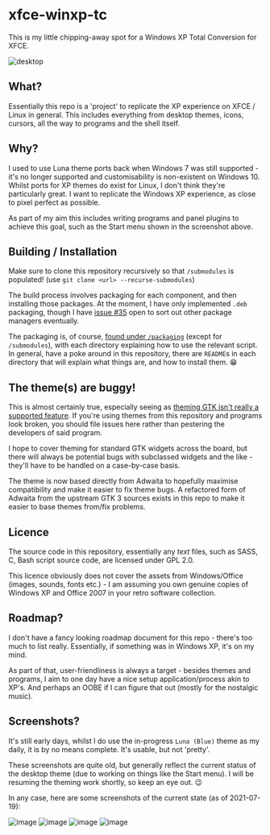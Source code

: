 # xfce-winxp-tc
This is my little chipping-away spot for a Windows XP Total Conversion for XFCE.

![desktop](https://user-images.githubusercontent.com/13258281/142736910-7393327e-5361-4347-a06e-783d23ab936c.png)


## What?
Essentially this repo is a 'project' to replicate the XP experience on XFCE / Linux in general. This includes everything from desktop themes, icons, cursors, all the way to programs and the shell itself.

## Why?
I used to use Luna theme ports back when Windows 7 was still supported - it's no longer supported and customisability is non-existent on Windows 10. Whilst ports for XP themes do exist for Linux, I don't think they're particularly great. I want to replicate the Windows XP experience, as close to pixel perfect as possible.

As part of my aim this includes writing programs and panel plugins to achieve this goal, such as the Start menu shown in the screenshot above.

## Building / Installation
Make sure to clone this repository recursively so that `/submodules` is populated! (use `git clone <url> --recurse-submodules`)

The build process involves packaging for each component, and then installing those packages. At the moment, I have only implemented `.deb` packaging, though I have [issue #35](https://github.com/rozniak/xfce-winxp-tc/issues/35) open to sort out other package managers eventually.

The packaging is, of course, [found under `/packaging`](https://github.com/rozniak/xfce-winxp-tc/tree/master/packaging) (except for `/submodules`), with each directory explaining how to use the relevant script. In general, have a poke around in this repository, there are `README`s in each directory that will explain what things are, and how to install them. 😁

## The theme(s) are buggy!
This is almost certainly true, especially seeing as [theming GTK isn't really a supported feature](https://stopthemingmy.app/). If you're using themes from this repository and programs look broken, you should file issues here rather than pestering the developers of said program.

I hope to cover theming for standard GTK widgets across the board, but there will always be potential bugs with subclassed widgets and the like - they'll have to be handled on a case-by-case basis.

The theme is now based directly from Adwaita to hopefully maximise compatibility and make it easier to fix theme bugs. A refactored form of Adwaita from the upstream GTK 3 sources exists in this repo to make it easier to base themes from/fix problems.

## Licence
The source code in this repository, essentially any *text* files, such as SASS, C, Bash script source code, are licensed under GPL 2.0.

This licence obviously does not cover the assets from Windows/Office (images, sounds, fonts etc.) - I am assuming you own genuine copies of Windows XP and Office 2007 in your retro software collection.

## Roadmap?
I don't have a fancy looking roadmap document for this repo - there's too much to list really. Essentially, if something was in Windows XP, it's on my mind.

As part of that, user-friendliness is always a target - besides themes and programs, I aim to one day have a nice setup application/process akin to XP's. And perhaps an OOBE if I can figure that out (mostly for the nostalgic music).

## Screenshots?
It's still early days, whilst I do use the in-progress `Luna (Blue)` theme as my daily, it is by no means complete. It's usable, but not 'pretty'.

These screenshots are quite old, but generally reflect the current status of the desktop theme (due to working on things like the Start menu). I will be resuming the theming work shortly, so keep an eye out. 😉

In any case, here are some screenshots of the current state (as of 2021-07-19):

![image](https://user-images.githubusercontent.com/13258281/126234957-171b12a4-36c7-43ad-ba85-ddbfe4758acb.png)
![image](https://user-images.githubusercontent.com/13258281/126234968-c641bd9f-2109-4777-bb79-63a26bd30609.png)
![image](https://user-images.githubusercontent.com/13258281/126234983-1b1c0340-400e-4d98-9ea9-87fccde318cf.png)
![image](https://user-images.githubusercontent.com/13258281/126234993-911cc8fa-623d-4901-80fc-ac581c0abfe6.png)
